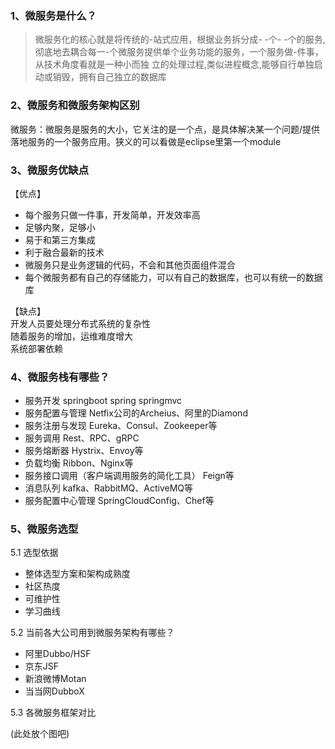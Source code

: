 ### 1、微服务是什么？
>微服务化的核心就是将传统的-站式应用，根据业务拆分成- -个- -个的服务,彻底地去耦合每一-个微服务提供单个业务功能的服务，一个服务做-件事，
 从技术角度看就是一种小而独 立的处理过程,类似进程概念,能够自行单独启动或销毁，拥有自己独立的数据库
 
 
 ### 2、微服务和微服务架构区别
 微服务：微服务是服务的大小，它关注的是一个点，是具体解决某一个问题/提供落地服务的一个服务应用。狭义的可以看做是eclipse里第一个module
 
 
 ### 3、微服务优缺点       
 【优点】        
 - 每个服务只做一件事，开发简单，开发效率高       
 - 足够内聚，足够小       
 - 易于和第三方集成
 - 利于融合最新的技术
 - 微服务只是业务逻辑的代码，不会和其他页面组件混合
 - 每个微服务都有自己的存储能力，可以有自己的数据库，也可以有统一的数据库
 
 【缺点】       
 开发人员要处理分布式系统的复杂性       
 随着服务的增加，运维难度增大     
 系统部署依赖     
 
 
###  4、微服务栈有哪些？

-  服务开发        springboot spring springmvc    
-  服务配置与管理    Netfix公司的Archeius、阿里的Diamond
-  服务注册与发现    Eureka、Consul、Zookeeper等        
-  服务调用          Rest、RPC、gRPC  
-  服务熔断器        Hystrix、Envoy等   
-  负载均衡          Ribbon、Nginx等
-  服务接口调用（客户端调用服务的简化工具）    Feign等      
-  消息队列          kafka、RabbitMQ、ActiveMQ等   
-  服务配置中心管理   SpringCloudConfig、Chef等      
 
 
###  5、微服务选型
 
 5.1 选型依据
 - 整体选型方案和架构成熟度
 - 社区热度
 - 可维护性
 - 学习曲线

5.2 当前各大公司用到微服务架构有哪些？
- 阿里Dubbo/HSF
- 京东JSF
- 新浪微博Motan
- 当当网DubboX

5.3 各微服务框架对比

(此处放个图吧) 
 
 
 
 
 
 
 
 
 
 
 
 
 
 